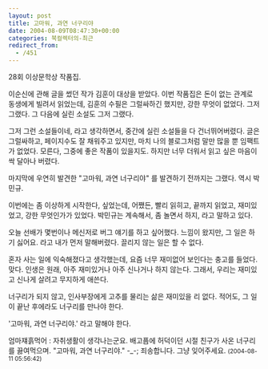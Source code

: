 ```yaml
---
layout: post
title: 고마워, 과연 너구리야
date: 2004-08-09T08:47:30+00:00
categories: 북컬렉터의-최근
redirect_from:
  - /451
---
```


28회 이상문학상 작품집.

이순신에 관해 글을 썼던 작가 김훈이 대상을 받았다. 이번 작품집은 돈이 없는 관계로 동생에게 빌려서 읽었는데, 김훈의 수필은 그럴싸하긴 했지만, 강한 무엇이 없었다. 그저 그랬다. 그 다음에 실린 소설도 그저 그랬다.

그저 그런 소설들이네, 라고 생각하면서, 중간에 실린 소설들을 다 건너뛰어버렸다. 글은 그럴싸하고, 페이지수도 잘 채워주고 있지만, 마치 나의 블로그처럼 말만 많을 뿐 임팩트가 없었다. 모른다, 그중에 좋은 작품이 있을지도. 하지만 너무 더워서 읽고 싶은 마음이 싹 달아나 버렸다.

마지막에 우연히 발견한 "고마워, 과연 너구리야" 를 발견하기 전까지는 그랬다. 역시 박민규.

이번에는 좀 이상하게 시작한다, 싶었는데, 어쨌든, 빨리 읽히고, 끝까지 읽었고, 재미있었고, 강한 무엇인가가 있었다. 박민규는 계속해서, 좀 놀면서 하지, 라고 말하고 있다.

오늘 선배가 몇번이나 메신저로 버그 얘기를 하고 싶어했다. 느낌이 왔지만, 그 일은 하기 싫어요. 라고 내가 먼저 말해버렸다. 끌리지 않는 일은 할 수 없다.

혼자 사는 일에 익숙해졌다고 생각했는데, 요즘 너무 재미없어 보인다는 충고를 들었다. 맞다. 인생은 원래, 아주 재미있거나 아주 신나거나 하지 않는다. 그래서, 우리는 재미있고 신나게 살려고 무지하게 애쓴다.

너구리가 되지 않고, 인사부장에게 고추를 물리는 삶은 재미있을 리 없다. 적어도, 그 일이 끝난 후에라도 너구리를 만나야 한다.

'고마워, 과연 너구리야.' 라고 말해야 한다.
<div id=comments>
<div class=comment>
<!--- cmt:788 --->
<!--- mail: --->
<!--- parent:0 --->
엄마쟤흙먹어 : 
자취생활이 생각나는군요. 배고픔에 허덕이던 시절 친구가 사온 너구리를 끓여먹으며.
"고마워, 과연 너구리야."
-_-; 죄송합니다. 그냥 잊어주세요.
 <small>(2004-08-11 05:56:42)</small>
</div>
</div>
